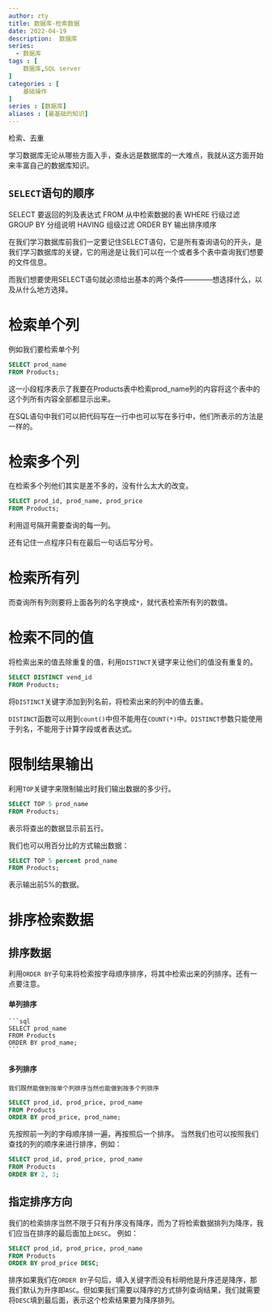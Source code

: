```yaml
---
author: zty
title: 数据库-检索数据
date: 2022-04-19
description:  数据库
series:
  - 数据库
tags : [
    数据库,SQL server
]
categories : [
    基础操作
]
series : [数据库]
aliases : [最基础的知识]
---
```

检索、去重

学习数据库无论从哪些方面入手，查永远是数据库的一大难点，我就从这方面开始来丰富自己的数据库知识。

<!--more-->

`SELECT`语句的顺序
----------------------------------------
SELECT                 要返回的列及表达式
FROM                   从中检索数据的表
WHERE                  行级过滤
GROUP BY               分组说明
HAVING                 组级过滤
ORDER BY               输出排序顺序

在我们学习数据库前我们一定要记住SELECT语句，它是所有查询语句的开头，是我们学习数据库的关键，它的用途是让我们可以在一个或者多个表中查询我们想要的文件信息。

而我们想要使用SELECT语句就必须给出基本的两个条件————想选择什么，以及从什么地方选择。

# 检索单个列
  例如我们要检索单个列
  ```sql
  SELECT prod_name
  FROM Products;
  ```
  这一小段程序表示了我要在Products表中检索prod_name列的内容将这个表中的这个列所有内容全部都显示出来。

  在SQL语句中我们可以把代码写在一行中也可以写在多行中，他们所表示的方法是一样的。

# 检索多个列
  在检索多个列他们其实是差不多的，没有什么太大的改变。

  ```sql
  SELECT prod_id, prod_name, prod_price
  FROM Products;
  ```
  利用逗号隔开需要查询的每一列。

  还有记住一点程序只有在最后一句话后写分号。

# 检索所有列
  而查询所有列则要将上面各列的名字换成`*`，就代表检索所有列的数值。

# 检索不同的值

  将检索出来的值去除重复的值，利用`DISTINCT`关键字来让他们的值没有重复的。
  ```sql
  SELECT DISTINCT vend_id
  FROM Products;
  ```
  将`DISTINCT`关键字添加到列名前，将检索出来的列中的值去重。

  `DISTINCT`函数可以用到`count()`中但不能用在`COUNT(*)`中。`DISTINCT`参数只能使用于列名，不能用于计算字段或者表达式。

# 限制结果输出

  利用`TOP`关键字来限制输出时我们输出数据的多少行。
  ```sql
  SELECT TOP 5 prod_name
  FROM Products;
  ```
  表示将查出的数据显示前五行。

  我们也可以用百分比的方式输出数据：
  ```sql
  SELECT TOP 5 percent prod_name
  FROM Products;
  ```
  表示输出前5%的数据。

# 排序检索数据

  ## 排序数据

   利用`ORDER BY`子句来将检索按字母顺序排序，将其中检索出来的列排序。还有一点要注意。
  #### 单列排序
    ```sql
    SELECT prod_name
    FROM Products
    ORDER BY prod_name;
    ```
  #### 多列排序
    我们既然能做到按单个列排序当然也能做到按多个列排序
   ```sql
   SELECT prod_id, prod_price, prod_name
   FROM Products
   ORDER BY prod_price, prod_name;
   ```
   先按照前一列的字母顺序排一遍，再按照后一个排序。
   当然我们也可以按照我们查找的列的顺序来进行排序，例如：
   ```sql
   SELECT prod_id, prod_price, prod_name
   FROM Products
   ORDER BY 2, 3;
   ```
  ## 指定排序方向

   我们的检索排序当然不限于只有升序没有降序，而为了将检索数据排列为降序，我们应当在排序的最后面加上`DESC`。
   例如：
   ```sql
   SELECT prod_id, prod_price, prod_name
   FROM Products
   ORDER BY prod_price DESC;
   ```

   排序如果我们在`ORDER BY`子句后，填入关键字而没有标明他是升序还是降序，那我们默认为升序即`ASC`。但如果我们需要以降序的方式排列查询结果，我们就需要将`DESC`填到最后面，表示这个检索结果要为降序排列。


